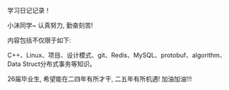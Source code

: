 学习日记记录！ 

小沫同学~ 认真努力, 勤奋刻苦!

内容包括不仅限于如下:

C++、Linux、项目、设计模式、git、Redis、MySQL、protobuf、algorithm、Data Struct分布式事务等知识。

26届毕业生, 希望能在二四年有所才干, 二五年有所机遇! 加油加油!!!